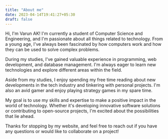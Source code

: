 ```yaml
---
title: "About me"
date: 2023-04-14T19:41:27+05:30
draft: false 
---
```

Hi, I'm Varun AK! I'm currently a student of Computer Science and Engineering, and I'm passionate about all things related to technology. From a young age, I've always been fascinated by how computers work and how they can be used to solve complex problems.

During my studies, I've gained valuable experience in programming, web development, and database management. I'm always eager to learn new technologies and explore different areas within the field.

Aside from my studies, I enjoy spending my free time reading about new developments in the tech industry and tinkering with personal projects. I'm also an avid gamer and enjoy playing strategy games in my spare time.

My goal is to use my skills and expertise to make a positive impact in the world of technology. Whether it's developing innovative software solutions or contributing to open-source projects, I'm excited about the possibilities that lie ahead.

Thanks for stopping by my website, and feel free to reach out if you have any questions or would like to collaborate on a project!



